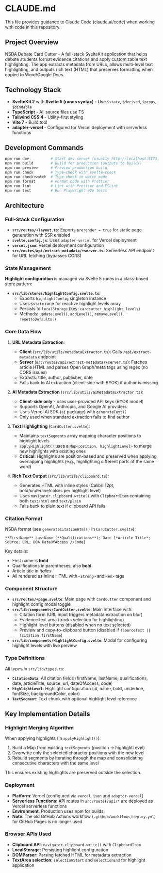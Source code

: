 # CLAUDE.md

This file provides guidance to Claude Code (claude.ai/code) when working with code in this repository.

## Project Overview

NSDA Debate Card Cutter - A full-stack SvelteKit application that helps debate students format evidence citations and apply customizable text highlighting. The app extracts metadata from URLs, allows multi-level text highlighting, and outputs rich text (HTML) that preserves formatting when copied to Word/Google Docs.

## Technology Stack

- **SvelteKit 2** with **Svelte 5 (runes syntax)** - Use `$state`, `$derived`, `$props`, `$bindable`
- **TypeScript** - All source files use TS
- **Tailwind CSS 4** - Utility-first styling
- **Vite 7** - Build tool
- **adapter-vercel** - Configured for Vercel deployment with serverless functions

## Development Commands

```bash
npm run dev          # Start dev server (usually http://localhost:5173)
npm run build        # Build for production (outputs to build/)
npm run preview      # Preview production build
npm run check        # Type-check with svelte-check
npm run check:watch  # Type-check in watch mode
npm run format       # Format code with Prettier
npm run lint         # Lint with Prettier and ESLint
npm run test         # Run Playwright e2e tests
```

## Architecture

### Full-Stack Configuration

- **`src/routes/+layout.ts`**: Exports `prerender = true` for static page generation with SSR enabled
- **`svelte.config.js`**: Uses `adapter-vercel` for Vercel deployment
- **`vercel.json`**: Vercel deployment configuration
- **`src/routes/api/extract-metadata/+server.ts`**: Serverless API endpoint for URL fetching (bypasses CORS)

### State Management

**Highlight configuration** is managed via Svelte 5 runes in a class-based store pattern:

- **`src/lib/stores/highlightConfig.svelte.ts`**:
  - Exports `highlightConfig` singleton instance
  - Uses `$state` rune for reactive highlight levels array
  - Persists to `localStorage` (key: `cardcutter_highlight_levels`)
  - Methods: `updateLevel()`, `addLevel()`, `removeLevel()`, `resetToDefaults()`

### Core Data Flow

1. **URL Metadata Extraction**:
   - **Client** (`src/lib/utils/metadataExtractor.ts`): Calls `/api/extract-metadata` endpoint
   - **Server** (`src/routes/api/extract-metadata/+server.ts`): Fetches article HTML and parses Open Graph/meta tags using regex (no CORS issues)
   - Extracts: title, author, publisher, date
   - Falls back to AI extraction (client-side with BYOK) if author is missing

2. **AI Metadata Extraction** (`src/lib/utils/aiMetadataExtractor.ts`):
   - **Client-side only** - uses user-provided API keys (BYOK model)
   - Supports OpenAI, Anthropic, and Google AI providers
   - Uses Vercel AI SDK (`ai` package) with `generateText()`
   - Only used when standard extraction fails to find author

3. **Text Highlighting** (`CardCutter.svelte`):
   - Maintains `textSegments` array mapping character positions to highlight levels
   - `applyHighlight()` uses a `Map<position, highlightLevel>` to merge new highlights with existing ones
   - **Critical**: Highlights are position-based and preserved when applying overlapping highlights (e.g., highlighting different parts of the same word)

4. **Rich Text Output** (`src/lib/utils/clipboard.ts`):
   - Generates HTML with inline styles (Calibri 12pt, bold/underline/colors per highlight level)
   - Uses `navigator.clipboard.write()` with `ClipboardItem` containing both `text/html` and `text/plain`
   - Falls back to plain text if clipboard API fails

### Citation Format

NSDA format (see `generateCitationHtml()` in `CardCutter.svelte`):
```
**FirstName** LastName (**Qualifications**); Date [*Article Title*; Source; URL; DOA DateOfAccess //Code]
```

Key details:
- First name is **bold**
- Qualifications in parentheses, also **bold**
- Article title in *italics*
- All rendered as inline HTML with `<strong>` and `<em>` tags

### Component Structure

- **`src/routes/+page.svelte`**: Main page with `CardCutter` component and highlight config modal toggle
- **`src/lib/components/CardCutter.svelte`**: Main interface with:
  - Citation form (URL input triggers metadata extraction on blur)
  - Evidence text area (tracks selection for highlighting)
  - Highlight level buttons (disabled when no text selected)
  - Preview and copy-to-clipboard button (disabled if `!sourceText || !citation.firstName`)
- **`src/lib/components/HighlightConfig.svelte`**: Modal for configuring highlight levels with live preview

### Type Definitions

All types in `src/lib/types.ts`:
- **`CitationData`**: All citation fields (firstName, lastName, qualifications, date, articleTitle, source, url, dateOfAccess, code)
- **`HighlightLevel`**: Highlight configuration (id, name, bold, underline, fontSize, backgroundColor, color)
- **`TextSegment`**: Text chunk with optional highlight level reference

## Key Implementation Details

### Highlight Merging Algorithm

When applying highlights (in `applyHighlight()`):
1. Build a Map from existing `textSegments` (position → highlightLevel)
2. Overwrite only the selected character positions with the new level
3. Rebuild segments by iterating through the map and consolidating consecutive characters with the same level

This ensures existing highlights are preserved outside the selection.

### Deployment

- **Platform**: Vercel (configured via `vercel.json` and `adapter-vercel`)
- **Serverless Functions**: API routes in `src/routes/api/*` are deployed as Vercel serverless functions
- **Environment**: Production uses npm for builds
- **Note**: The old GitHub Actions workflow (`.github/workflows/deploy.yml`) for GitHub Pages is no longer used

### Browser APIs Used

- **Clipboard API**: `navigator.clipboard.write()` with `ClipboardItem`
- **LocalStorage**: Persisting highlight configuration
- **DOMParser**: Parsing fetched HTML for metadata extraction
- **TextArea selection**: `selectionStart` and `selectionEnd` for highlight application
